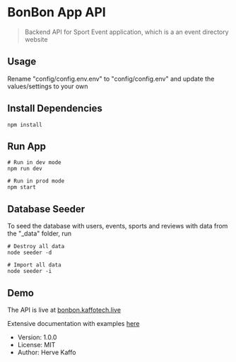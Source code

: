 # BonBon App API

> Backend API for Sport Event application, which is a an event directory website

## Usage

Rename "config/config.env.env" to "config/config.env" and update the values/settings to your own

## Install Dependencies

```
npm install
```

## Run App

```
# Run in dev mode
npm run dev

# Run in prod mode
npm start
```

## Database Seeder

To seed the database with users, events, sports and reviews with data from the "\_data" folder, run

```
# Destroy all data
node seeder -d

# Import all data
node seeder -i
```

## Demo

The API is live at [bonbon.kaffotech.live](https://bonbon.kaffotech.live)

Extensive documentation with examples [here](https://documenter.getpostman.com/view/1868560/TVYKbGwJ)

- Version: 1.0.0
- License: MIT
- Author: Herve Kaffo
